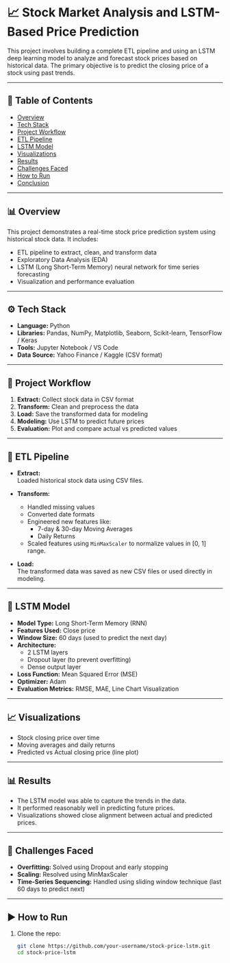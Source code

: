 # 📈 Stock Market Analysis and LSTM-Based Price Prediction

This project involves building a complete ETL pipeline and using an LSTM deep learning model to analyze and forecast stock prices based on historical data. The primary objective is to predict the closing price of a stock using past trends.

---

## 📌 Table of Contents

- [Overview](#overview)
- [Tech Stack](#tech-stack)
- [Project Workflow](#project-workflow)
- [ETL Pipeline](#etl-pipeline)
- [LSTM Model](#lstm-model)
- [Visualizations](#visualizations)
- [Results](#results)
- [Challenges Faced](#challenges-faced)
- [How to Run](#how-to-run)
- [Conclusion](#conclusion)

---

## 📊 Overview

This project demonstrates a real-time stock price prediction system using historical stock data. It includes:
- ETL pipeline to extract, clean, and transform data
- Exploratory Data Analysis (EDA)
- LSTM (Long Short-Term Memory) neural network for time series forecasting
- Visualization and performance evaluation

---

## ⚙️ Tech Stack

- **Language:** Python  
- **Libraries:** Pandas, NumPy, Matplotlib, Seaborn, Scikit-learn, TensorFlow / Keras  
- **Tools:** Jupyter Notebook / VS Code  
- **Data Source:** Yahoo Finance / Kaggle (CSV format)

---

## 🔁 Project Workflow

1. **Extract:** Collect stock data in CSV format  
2. **Transform:** Clean and preprocess the data  
3. **Load:** Save the transformed data for modeling  
4. **Modeling:** Use LSTM to predict future prices  
5. **Evaluation:** Plot and compare actual vs predicted values

---

## 🧼 ETL Pipeline

- **Extract:**  
  Loaded historical stock data using CSV files.

- **Transform:**  
  - Handled missing values  
  - Converted date formats  
  - Engineered new features like:
    - 7-day & 30-day Moving Averages  
    - Daily Returns  
  - Scaled features using `MinMaxScaler` to normalize values in [0, 1] range.

- **Load:**  
  The transformed data was saved as new CSV files or used directly in modeling.

---

## 🧠 LSTM Model

- **Model Type:** Long Short-Term Memory (RNN)  
- **Features Used:** Close price  
- **Window Size:** 60 days (used to predict the next day)  
- **Architecture:**
  - 2 LSTM layers
  - Dropout layer (to prevent overfitting)
  - Dense output layer
- **Loss Function:** Mean Squared Error (MSE)  
- **Optimizer:** Adam  
- **Evaluation Metrics:** RMSE, MAE, Line Chart Visualization

---

## 📈 Visualizations

- Stock closing price over time  
- Moving averages and daily returns  
- Predicted vs Actual closing price (line plot)

---

## 📊 Results

- The LSTM model was able to capture the trends in the data.
- It performed reasonably well in predicting future prices.
- Visualizations showed close alignment between actual and predicted prices.

---

## 🚧 Challenges Faced

- **Overfitting:** Solved using Dropout and early stopping  
- **Scaling:** Resolved using MinMaxScaler  
- **Time-Series Sequencing:** Handled using sliding window technique (last 60 days to predict next)

---

## ▶️ How to Run

1. Clone the repo:
   ```bash
   git clone https://github.com/your-username/stock-price-lstm.git
   cd stock-price-lstm
